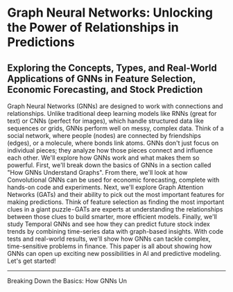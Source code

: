 # Graph Neural Networks: Unlocking the Power of Relationships in Predictions
Exploring the Concepts, Types, and Real-World Applications of GNNs in Feature Selection, Economic Forecasting, and Stock Prediction
---

Graph Neural Networks (GNNs) are designed to work with connections and relationships. Unlike traditional deep learning models like RNNs (great for text) or CNNs (perfect for images), which handle structured data like sequences or grids, GNNs perform well on messy, complex data. Think of a social network, where people (nodes) are connected by friendships (edges), or a molecule, where bonds link atoms. GNNs don't just focus on individual pieces; they analyze how those pieces connect and influence each other.
We'll explore how GNNs work and what makes them so powerful. First, we'll break down the basics of GNNs in a section called "How GNNs Understand Graphs". From there, we'll look at how Convolutional GNNs can be used for economic forecasting, complete with hands-on code and experiments.
Next, we'll explore Graph Attention Networks (GATs) and their ability to pick out the most important features for making predictions. Think of feature selection as finding the most important clues in a giant puzzle - GATs are experts at understanding the relationships between those clues to build smarter, more efficient models.
Finally, we'll study Temporal GNNs and see how they can predict future stock index trends by combining time-series data with graph-based insights. With code tests and real-world results, we'll show how GNNs can tackle complex, time-sensitive problems in finance. This paper is all about showing how GNNs can open up exciting new possibilities in AI and predictive modeling. Let's get started!

---

Breaking Down the Basics: How GNNs Un
